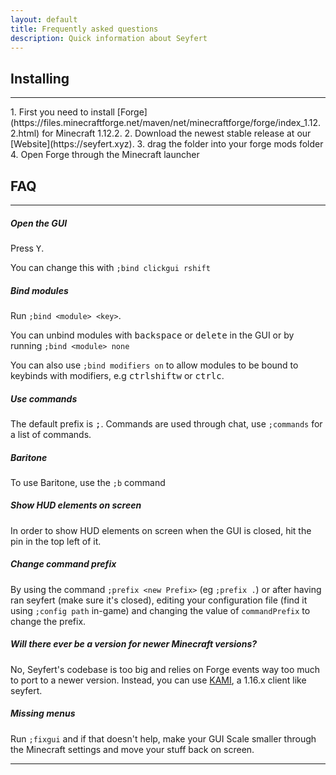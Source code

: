 ```yaml
---
layout: default
title: Frequently asked questions
description: Quick information about Seyfert
---
```


## Installing

***
<link rel='icon' href='images/seyfert.ico' type='image/x-icon'/ >
1. First you need to install [Forge](https://files.minecraftforge.net/maven/net/minecraftforge/forge/index_1.12.2.html) for Minecraft 1.12.2.
2. Download the newest stable release at our [Website](https://seyfert.xyz).
3. drag the folder into your forge mods folder
4. Open Forge through the Minecraft launcher

## FAQ

***

##### Open the GUI
Press <kbd>Y</kbd>.

You can change this with `;bind clickgui rshift`

##### Bind modules
Run `;bind <module> <key>`.

You can unbind modules with <kbd>backspace</kbd> or <kbd>delete</kbd> in the GUI or by running `;bind <module> none`

You can also use `;bind modifiers on` to allow modules to be bound to keybinds with modifiers, e.g <kbd>ctrl</kbd><kbd>shift</kbd><kbd>w</kbd> or <kbd>ctrl</kbd><kbd>c</kbd>.

##### Use commands
The default prefix is <kbd>;</kbd>. Commands are used through chat, use `;commands` for a list of commands.

##### Baritone

To use Baritone, use the `;b` command

##### Show HUD elements on screen
In order to show HUD elements on screen when the GUI is closed, hit the pin in the top left of it.

##### Change command prefix
By using the command `;prefix <new Prefix>` (eg `;prefix .`) or after having ran seyfert (make sure it's closed), editing your configuration file (find it using `;config path` in-game) and changing the value of `commandPrefix` to change the prefix.

##### Will there ever be a version for newer Minecraft versions?
No, Seyfert's codebase is too big and relies on Forge events way too much to port to a newer version. Instead, you can use [KAMI](https://kamiclient.com), a 1.16.x client like seyfert.

##### Missing menus
Run `;fixgui` and if that doesn't help, make your GUI Scale smaller through the Minecraft settings and move your stuff back on screen. 

***
